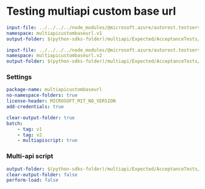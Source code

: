 # Testing multiapi custom base url

``` yaml $(tag) == 'v1'
input-file: ../../../../node_modules/@microsoft.azure/autorest.testserver/swagger/multiapi-v1-custom-base-url.json
namespace: multiapicustombaseurl.v1
output-folder: $(python-sdks-folder)/multiapi/Expected/AcceptanceTests/MultiapiCustomBaseUrl/multiapicustombaseurl/v1
```

``` yaml $(tag) == 'v2'
input-file: ../../../../node_modules/@microsoft.azure/autorest.testserver/swagger/multiapi-v2-custom-base-url.json
namespace: multiapicustombaseurl.v2
output-folder: $(python-sdks-folder)/multiapi/Expected/AcceptanceTests/MultiapiCustomBaseUrl/multiapicustombaseurl/v2
```

### Settings
``` yaml
package-name: multiapicustombaseurl
no-namespace-folders: true
license-header: MICROSOFT_MIT_NO_VERSION
add-credentials: true
```

``` yaml $(multiapi)
clear-output-folder: true
batch:
    - tag: v1
    - tag: v2
    - multiapiscript: true
```

### Multi-api script

``` yaml $(multiapiscript)
output-folder: $(python-sdks-folder)/multiapi/Expected/AcceptanceTests/MultiapiCustomBaseUrl/multiapicustombaseurl/
clear-output-folder: false
perform-load: false
```

